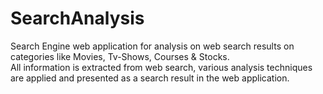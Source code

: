 # SearchAnalysis
Search Engine web application for analysis on web search results on categories like Movies, Tv-Shows, Courses & Stocks.<br />
All information is extracted from web search, various analysis techniques are applied and presented as a search result in the web application.
